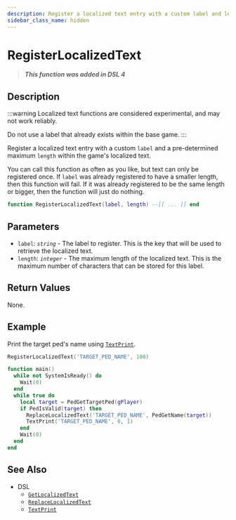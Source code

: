 ```yaml
---
description: Register a localized text entry with a custom label and length.
sidebar_class_name: hidden
---
```


# RegisterLocalizedText

> **_This function was added in DSL 4_**

## Description

:::warning
Localized text functions are considered experimental, and may not work reliably.

Do not use a label that already exists within the base game.
:::

Register a localized text entry with a custom `label` and a pre-determined maximum `length` within the game's localized text.

You can call this function as often as you like, but text can only be registered once. If `label` was already registered to have a smaller length, then this function will fail. If it was already registered to be the same length or bigger, then the function will just do nothing.

```lua
function RegisterLocalizedText(label, length) --[[ ... ]] end
```

## Parameters

- `label`: _`string`_ - The label to register. This is the key that will be used to retrieve the localized text.
- `length`: _`integer`_ - The maximum length of the localized text. This is the maximum number of characters that can be stored for this label.

## Return Values

None.

## Example

Print the target ped's name using [`TextPrint`](/docs/game-reference/global-functions/TextPrint).

```lua
RegisterLocalizedText('TARGET_PED_NAME', 100)

function main()
  while not SystemIsReady() do
    Wait(0)
  end
  while true do
    local target = PedGetTargetPed(gPlayer)
    if PedIsValid(target) then
      ReplaceLocalizedText('TARGET_PED_NAME', PedGetName(target))
      TextPrint('TARGET_PED_NAME', 0, 1)
    end
    Wait(0)
  end
end
```

## See Also

- DSL
  - [`GetLocalizedText`](./GetLocalizedText)
  - [`ReplaceLocalizedText`](./ReplaceLocalizedText)
  - [`TextPrint`](/docs/game-reference/global-functions/TextPrint)
